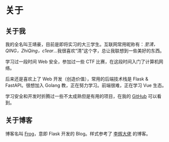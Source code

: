 # 关于

## 关于我

我的全名叫王靖豪，目前是即将实习的大三学生。互联网常用昵称有：_至清，QING，ZhiQing，c1ear_...我很喜欢“清”这个字，总让我联想到一些美好的东西。

学习过一段时间 Web 安全，参加过一些 CTF 比赛，在这段时间入门了计算机网络。

后来还是喜欢上了 Web 开发（创造价值），常用的后端技术栈是 Flask & FastAPI。很想加入 Golang 教，正在努力学习。前端很难，正在学习 Vue 生态。

学习安全和开发时折腾过一些不太成熟但是有用的项目，在我的 [GitHub](https://github.com/GitZhiQing?tab=repositories) 可以看到。

## 关于博客

博客名叫 [Frog](https://github.com/GitZhiQing/Frog)，意即 Flask 开发的 Blog。样式参考了 [李辉大佬](https://greyli.com/) 的博客。
